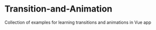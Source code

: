 # Transition-and-Animation
Collection of examples for learning transitions and animations in Vue app
